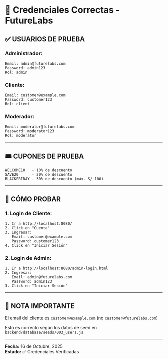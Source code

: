 # 🔑 Credenciales Correctas - FutureLabs

## ✅ **USUARIOS DE PRUEBA**

### **Administrador:**
```
Email: admin@futurelabs.com
Password: admin123
Rol: admin
```

### **Cliente:**
```
Email: customer@example.com
Password: customer123
Rol: client
```

### **Moderador:**
```
Email: moderator@futurelabs.com
Password: moderator123
Rol: moderator
```

---

## 🎟️ **CUPONES DE PRUEBA**

```
WELCOME10   - 10% de descuento
SAVE20      - 20% de descuento
BLACKFRIDAY - 30% de descuento (máx. S/ 100)
```

---

## 🚀 **CÓMO PROBAR**

### **1. Login de Cliente:**
```
1. Ir a http://localhost:8080/
2. Click en "Cuenta"
3. Ingresar:
   Email: customer@example.com
   Password: customer123
4. Click en "Iniciar Sesión"
```

### **2. Login de Admin:**
```
1. Ir a http://localhost:8080/admin-login.html
2. Ingresar:
   Email: admin@futurelabs.com
   Password: admin123
3. Click en "Iniciar Sesión"
```

---

## 📝 **NOTA IMPORTANTE**

El email del cliente es `customer@example.com` (no `customer@futurelabs.com`)

Esto es correcto según los datos de seed en `backend/database/seeds/003_users.js`

---

**Fecha:** 16 de Octubre, 2025  
**Estado:** ✅ Credenciales Verificadas





